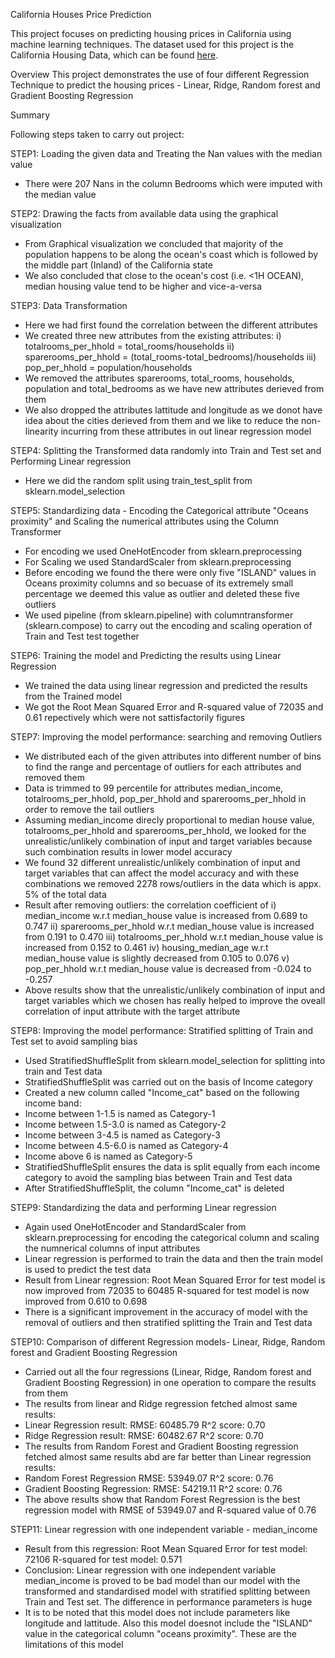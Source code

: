California Houses Price Prediction

This project focuses on predicting housing prices in California using machine learning techniques. The dataset used for this project is the California Housing Data, which can be found [here](https://www.kaggle.com/datasets/dhirajnirne/california-housing-data).

Overview
This project demonstrates the use of four different Regression Technique to predict the housing prices - Linear, Ridge, Random forest and Gradient Boosting Regression


Summary

Following steps taken to carry out project:

STEP1: Loading the given data and Treating the Nan values with the median value
-  There were 207 Nans in the column Bedrooms which were imputed with the median value


STEP2: Drawing the facts from available data using the graphical visualization
-  From Graphical visualization we concluded that majority of the population happens to be along the ocean's coast which is followed by the middle part (Inland) of the California state
-  We also concluded that close to the ocean's cost (i.e. <1H OCEAN), median housing value tend to be higher and vice-a-versa


STEP3: Data Transformation
-  Here we had first found the correlation between the different attributes
-  We created three new attributes from the existing attributes: i) totalrooms_per_hhold = total_rooms/households ii) sparerooms_per_hhold = (total_rooms-total_bedrooms)/households     	iii) pop_per_hhold = population/households
-  We removed the attributes sparerooms, total_rooms, households, population and total_bedrooms as we have new attributes derieved from them
-  We also dropped the attributes lattitude and longitude as we donot have idea about the cities derieved from them and we like to reduce the non-linearity incurring from these 	attributes in out linear regression model


STEP4: Splitting the Transformed data randomly into Train and Test set and Performing Linear regression
-  Here we did the random split using train_test_split from sklearn.model_selection


STEP5: Standardizing data - Encoding the Categorical attribute "Oceans proximity" and Scaling the numerical attributes using the Column Transformer
-  For encoding we used OneHotEncoder from sklearn.preprocessing
-  For Scaling we used StandardScaler from sklearn.preprocessing
-  Before encoding we found the there were only five "ISLAND" values in Oceans proximity columns and so becuase of its extremely small percentage we deemed this value as outlier 	and deleted these five outliers
-  We used pipeline (from sklearn.pipeline) with columntransformer (sklearn.compose) to carry out the encoding and scaling operation of Train and Test test together


STEP6: Training the model and Predicting the results using Linear Regression
- We trained the data using linear regression and predicted the results from the Trained model
- We got the Root Mean Squared Error and R-squared value of 72035 and 0.61 repectively which were not sattisfactorily figures


STEP7: Improving the model performance: searching and removing Outliers
-  We distributed each of the given attributes into different number of bins to find the range and percentage of outliers for each attributes and removed them
-  Data is trimmed to 99 percentile for attributes median_income, totalrooms_per_hhold, pop_per_hhold and sparerooms_per_hhold in order to remove the tail outliers
-  Assuming median_income direcly proportional to median house value, totalrooms_per_hhold and sparerooms_per_hhold, we looked for the unrealistic/unlikely combination of input and 	target variables because such combination results in lower model accuracy
-  We found 32 different unrealistic/unlikely combination of input and target variables that can affect the model accuracy and with these combinations we removed 2278 rows/outliers 	in the data which is appx. 5% of the total data
-  Result after removing outliers: the correlation coefficient of i) median_income w.r.t median_house value is increased from 0.689 to 0.747 ii) sparerooms_per_hhold w.r.t 	median_house value is increased from 0.191 to 0.470 iii) totalrooms_per_hhold w.r.t median_house value is increased from 0.152 to 0.461 iv) housing_median_age w.r.t 	median_house value is slightly decreased from 0.105 to 0.076 v) pop_per_hhold w.r.t median_house value is decreased from -0.024 to -0.257
-  Above results show that the unrealistic/unlikely combination of input and target variables which we chosen has really helped to improve the oveall correlation of input attribute 	with the target attribute


STEP8: Improving the model performance: Stratified splitting of Train and Test set to avoid sampling bias
-  Used StratifiedShuffleSplit from sklearn.model_selection for splitting into train and Test data
-  StratifiedShuffleSplit was carried out on the basis of Income category
-  Created a new column called "Income_cat" based on the following income band:
-  Income between 1-1.5 is named as Category-1
-  Income between 1.5-3.0 is named as Category-2
-  Income between 3-4.5 is named as Category-3
-  Income between 4.5-6.0 is named as Category-4
-  Income above 6 is named as Category-5
-  StratifiedShuffleSplit ensures the data is split equally from each income category to avoid the sampling bias between Train and Test data
-  After StratifiedShuffleSplit, the column "Income_cat" is deleted


STEP9: Standardizing the data and performing Linear regression
-  Again used OneHotEncoder and StandardScaler from sklearn.preprocessing for encoding the categorical column and scaling the numnerical columns of input attributes
-  Linear regression is performed to train the data and then the train model is used to predict the test data
-  Result from Linear regression:
	Root Mean Squared Error for test model is now improved from 72035 to 60485
	R-squared for test model is now improved from 0.610 to 0.698
-  There is a significant improvement in the accuracy of model with the removal of outliers and then stratified splitting the Train and Test data


STEP10: Comparison of different Regression models- Linear, Ridge, Random forest and Gradient Boosting Regression
-  Carried out all the four regressions (Linear, Ridge, Random forest and Gradient Boosting Regression) in one operation to compare the results from them
-  The results from linear and Ridge regression fetched almost same results:
-  Linear Regression result: RMSE: 60485.79 R^2 score: 0.70
-  Ridge Regression result: RMSE: 60482.67 R^2 score: 0.70
-  The results from Random Forest and Gradient Boosting regression fetched almost same results abd are far better than Linear regression results:
-  Random Forest Regression RMSE: 53949.07 R^2 score: 0.76
-  Gradient Boosting Regression: RMSE: 54219.11 R^2 score: 0.76
-  The above results show that Random Forest Regression is the best regression model with RMSE of 53949.07 and R-squared value of 0.76


STEP11: Linear regression with one independent variable - median_income
- Result from this regression:
	Root Mean Squared Error for test model: 72106
	R-squared for test model: 0.571
- Conclusion: Linear regression with one independent variable median_income is proved to be bad model than our model with the transformed and standardised model with stratified 	splitting between Train and Test set. The difference in performance parameters is huge
- It is to be noted that this model does not include parameters like longitude and lattitude. Also this model doesnot include the "ISLAND" value in the categorical column "oceans 	proximity". These are the limitations of this model